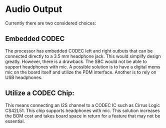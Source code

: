 # Audio Output

Currently there are two considered choices:

## Embedded CODEC

The processor has embedded CODEC left and right outbuts that can be connected directly to a 3.5 mm headphone jack. This would simplify design greatly. However, there is a drawback. The SBC would not be able to support headphones with mic. A possible solution is to have a digital mems mic on the board itself and utilize the PDM interface. Another is to rely on USB headphones.

## Utilize a CODEC Chip:

This means connecting an I2S channel to a CODEC IC such as Cirrus Logic CS42L51. This chip supports headphones with mic. This solution increases the BOM cost and takes board space in return for a feature that may not be essential. 
